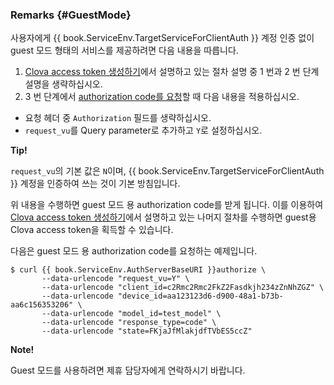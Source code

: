 ### Remarks {#GuestMode}

사용자에게 {{ book.ServiceEnv.TargetServiceForClientAuth }} 계정 인증 없이 guest 모드 형태의 서비스를 제공하려면 다음 내용을 따릅니다.

1. [Clova access token 생성하기](/Develop/Guides/Interact_with_CIC.md#CreateClovaAccessToken)에서 설명하고 있는 절차 설명 중 1 번과 2 번 단계 설명을 생략하십시오.
2. 3 번 단계에서 [authorization code를 요청](#RequestAuthorizationCode)할 때 다음 내용을 적용하십시오.
  * 요청 헤더 중 `Authorization` 필드를 생략하십시오.
  * `request_vu`를 Query parameter로 추가하고 `Y`로 설정하십시오.

<div class="tip">
  <p><strong>Tip!</strong></p>
  <p><code>request_vu</code>의 기본 값은 <code>N</code>이며, {{ book.ServiceEnv.TargetServiceForClientAuth }} 계정을 인증하여 쓰는 것이 기본 방침입니다.</p>
</div>

위 내용을 수행하면 guest 모드 용 authorization code를 받게 됩니다. 이를 이용하여 [Clova access token 생성하기](/Develop/Guides/Interact_with_CIC.md#CreateClovaAccessToken)에서 설명하고 있는 나머지 절차를 수행하면 guest용 Clova access token을 획득할 수 있습니다.

다음은 guest 모드 용 authorization code를 요청하는 예제입니다.

<pre><code>$ curl {{ book.ServiceEnv.AuthServerBaseURI }}authorize \
       --data-urlencode "request_vu=Y" \
       --data-urlencode "client_id=c2Rmc2Rmc2FkZ2Fasdkjh234zZnNhZGZ" \
       --data-urlencode "device_id=aa123123d6-d900-48a1-b73b-aa6c156353206" \
       --data-urlencode "model_id=test_model" \
       --data-urlencode "response_type=code" \
       --data-urlencode "state=FKjaJfMlakjdfTVbES5ccZ"
</code></pre>

<div class="note">
  <p><strong>Note!</strong></p>
  <p>Guest 모드를 사용하려면 제휴 담당자에게 연락하시기 바랍니다.</p>
</div>
